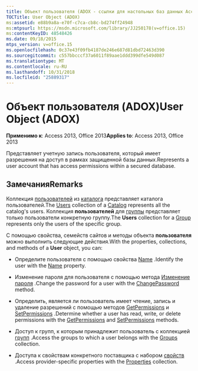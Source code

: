 ```yaml
---
title: Объект пользователя (ADOX - ссылки для настольных баз данных Access)
TOCTitle: User Object (ADOX)
ms:assetid: e88b9a8a-e70f-c7ca-cb8c-bd274ff24948
ms:mtpsurl: https://msdn.microsoft.com/library/JJ250178(v=office.15)
ms:contentKeyID: 48548426
ms.date: 09/18/2015
mtps_version: v=office.15
ms.openlocfilehash: 0c37e43f09fb4187de246e687d81dbd72463d390
ms.sourcegitcommit: c557bbcccf37a6011f89aae1ddd399dfe549d087
ms.translationtype: MT
ms.contentlocale: ru-RU
ms.lasthandoff: 10/31/2018
ms.locfileid: "25889317"
---
```

# <a name="user-object-adox"></a><span data-ttu-id="eae7a-102">Объект пользователя (ADOX)</span><span class="sxs-lookup"><span data-stu-id="eae7a-102">User Object (ADOX)</span></span>


<span data-ttu-id="eae7a-103">**Применимо к**: Access 2013, Office 2013</span><span class="sxs-lookup"><span data-stu-id="eae7a-103">**Applies to**: Access 2013, Office 2013</span></span>

<span data-ttu-id="eae7a-104">Представляет учетную запись пользователя, который имеет разрешения на доступ в рамках защищенной базы данных.</span><span class="sxs-lookup"><span data-stu-id="eae7a-104">Represents a user account that has access permissions within a secured database.</span></span>

## <a name="remarks"></a><span data-ttu-id="eae7a-105">Замечания</span><span class="sxs-lookup"><span data-stu-id="eae7a-105">Remarks</span></span>

<span data-ttu-id="eae7a-106">Коллекция [пользователей](users-collection-adox.md) из [каталога](catalog-object-adox.md) представляет каталога пользователей.</span><span class="sxs-lookup"><span data-stu-id="eae7a-106">The [Users](users-collection-adox.md) collection of a [Catalog](catalog-object-adox.md) represents all the catalog's users.</span></span> <span data-ttu-id="eae7a-107">Коллекция **пользователей** для [группы](group-object-adox.md) представляет только пользователи конкретную группу.</span><span class="sxs-lookup"><span data-stu-id="eae7a-107">The **Users** collection for a [Group](group-object-adox.md) represents only the users of the specific group.</span></span>

<span data-ttu-id="eae7a-108">С помощью свойства, семейств сайтов и методы объекта **пользователя** можно выполнить следующие действия.</span><span class="sxs-lookup"><span data-stu-id="eae7a-108">With the properties, collections, and methods of a **User** object, you can:</span></span>

  - <span data-ttu-id="eae7a-109">Определите пользователя с помощью свойства [Name](name-property-adox.md) .</span><span class="sxs-lookup"><span data-stu-id="eae7a-109">Identify the user with the [Name](name-property-adox.md) property.</span></span>

  - <span data-ttu-id="eae7a-110">Изменение пароля для пользователя с помощью метода [Изменение пароля](changepassword-method-adox.md) .</span><span class="sxs-lookup"><span data-stu-id="eae7a-110">Change the password for a user with the [ChangePassword](changepassword-method-adox.md) method.</span></span>

  - <span data-ttu-id="eae7a-111">Определить, является ли пользователь имеет чтение, запись и удаление разрешений с помощью методов [GetPermissions](getpermissions-method-adox.md) и [SetPermissions](setpermissions-method-adox.md) .</span><span class="sxs-lookup"><span data-stu-id="eae7a-111">Determine whether a user has read, write, or delete permissions with the [GetPermissions](getpermissions-method-adox.md) and [SetPermissions](setpermissions-method-adox.md) methods.</span></span>

  - <span data-ttu-id="eae7a-112">Доступ к групп, к которым принадлежит пользователь с коллекцией [групп](groups-collection-adox.md) .</span><span class="sxs-lookup"><span data-stu-id="eae7a-112">Access the groups to which a user belongs with the [Groups](groups-collection-adox.md) collection.</span></span>

  - <span data-ttu-id="eae7a-113">Доступа к свойствам конкретного поставщика с набором [свойств](properties-collection-ado.md) .</span><span class="sxs-lookup"><span data-stu-id="eae7a-113">Access provider-specific properties with the [Properties](properties-collection-ado.md) collection.</span></span>

